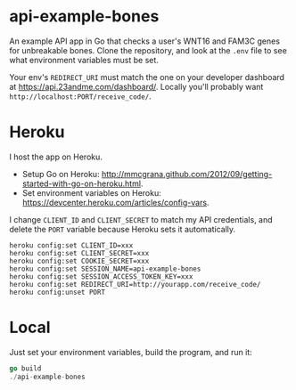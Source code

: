 api-example-bones
=================

An example API app in Go that checks a user's WNT16 and FAM3C genes for unbreakable bones.
Clone the repository, and look at the ```.env``` file to see what environment variables must be set.

Your env's ```REDIRECT_URI``` must match the one on your developer dashboard at https://api.23andme.com/dashboard/. Locally you'll probably want ```http://localhost:PORT/receive_code/```.

Heroku
===
I host the app on Heroku. 
- Setup Go on Heroku: http://mmcgrana.github.com/2012/09/getting-started-with-go-on-heroku.html.
- Set environment variables on Heroku: https://devcenter.heroku.com/articles/config-vars. 

I change ```CLIENT_ID``` and ```CLIENT_SECRET``` to match my API credentials, and delete the ```PORT``` variable because Heroku sets it automatically.

```
heroku config:set CLIENT_ID=xxx
heroku config:set CLIENT_SECRET=xxx
heroku config:set COOKIE_SECRET=xxx
heroku config:set SESSION_NAME=api-example-bones
heroku config:set SESSION_ACCESS_TOKEN_KEY=xxx
heroku config:set REDIRECT_URI=http://yourapp.com/receive_code/
heroku config:unset PORT
```

Local
===

Just set your environment variables, build the program, and run it:

```go
go build
./api-example-bones
```
